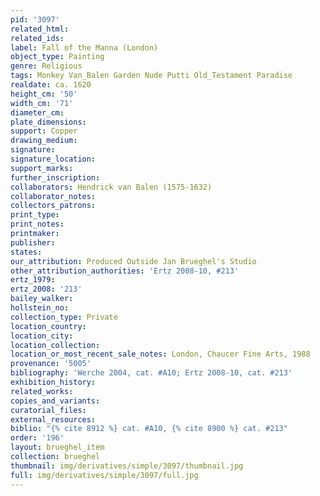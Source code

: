 ```yaml
---
pid: '3097'
related_html: 
related_ids: 
label: Fall of the Manna (London)
object_type: Painting
genre: Religious
tags: Monkey Van_Balen Garden Nude Putti Old_Testament Paradise
realdate: ca. 1620
height_cm: '50'
width_cm: '71'
diameter_cm: 
plate_dimensions: 
support: Copper
drawing_medium: 
signature: 
signature_location: 
support_marks: 
further_inscription: 
collaborators: Hendrick van Balen (1575-1632)
collaborator_notes: 
collectors_patrons: 
print_type: 
print_notes: 
printmaker: 
publisher: 
states: 
our_attribution: Produced Outside Jan Brueghel's Studio
other_attribution_authorities: 'Ertz 2008-10, #213'
ertz_1979: 
ertz_2008: '213'
bailey_walker: 
hollstein_no: 
collection_type: Private
location_country: 
location_city: 
location_collection: 
location_or_most_recent_sale_notes: London, Chaucer Fine Arts, 1988
provenance: '5005'
bibliography: 'Werche 2004, cat. #A10; Ertz 2008-10, cat. #213'
exhibition_history: 
related_works: 
copies_and_variants: 
curatorial_files: 
external_resources: 
biblio: "{% cite 8912 %} cat. #A10, {% cite 8900 %} cat. #213"
order: '196'
layout: brueghel_item
collection: brueghel
thumbnail: img/derivatives/simple/3097/thumbnail.jpg
full: img/derivatives/simple/3097/full.jpg
---
```


